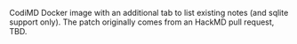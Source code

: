 CodiMD Docker image with an additional tab to list existing notes (and sqlite support only).
The patch originally comes from an HackMD pull request, TBD.
